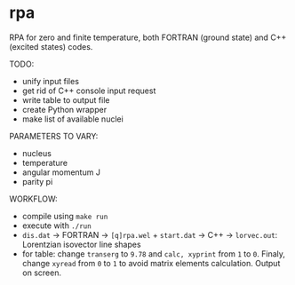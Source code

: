 # rpa

RPA for zero and finite temperature, both FORTRAN (ground state) and C++ (excited states) codes.

TODO:
- unify input files
- get rid of C++ console input request
- write table to output file
- create Python wrapper
- make list of available nuclei

PARAMETERS TO VARY:
- nucleus
- temperature
- angular momentum J
- parity pi

WORKFLOW:
- compile using `make run`
- execute with `./run`
- `dis.dat` -> FORTRAN -> `[q]rpa.wel` + `start.dat` -> C++ -> `lorvec.out`: Lorentzian isovector line shapes
- for table: change `transerg` to `9.78` and `calc, xyprint` from `1` to `0`. Finaly, change `xyread` from `0` to `1` to avoid matrix elements calculation. Output on screen.
